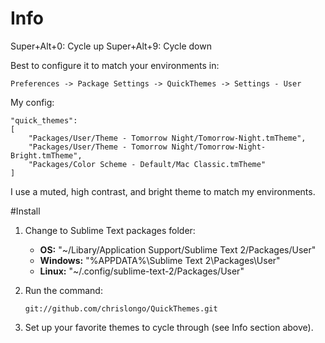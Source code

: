 # Info

Super+Alt+0: Cycle up
Super+Alt+9: Cycle down

Best to configure it to match your environments in:

`Preferences -> Package Settings -> QuickThemes -> Settings - User`

My config:

    "quick_themes":
    [
        "Packages/User/Theme - Tomorrow Night/Tomorrow-Night.tmTheme",
        "Packages/User/Theme - Tomorrow Night/Tomorrow-Night-Bright.tmTheme",
        "Packages/Color Scheme - Default/Mac Classic.tmTheme"
    ]

I use a muted, high contrast, and bright theme to match my environments.

#Install 

1. Change to Sublime Text packages folder:  

    * **OS:** "~/Libary/Application Support/Sublime Text 2/Packages/User"
    * **Windows:** "%APPDATA%\Sublime Text 2\Packages\User"
    * **Linux:** "~/.config/sublime-text-2/Packages/User"

2. Run the command:

    `git://github.com/chrislongo/QuickThemes.git`

3. Set up your favorite themes to cycle through (see Info section above).
